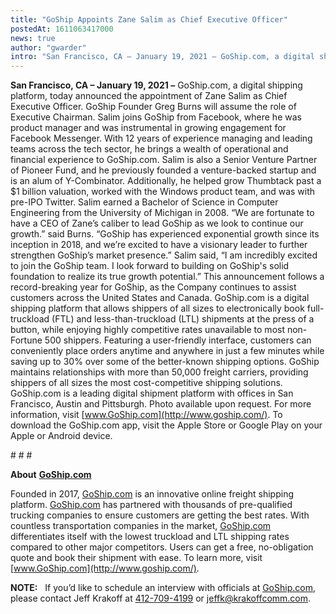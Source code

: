 ```yaml
---
title: "GoShip Appoints Zane Salim as Chief Executive Officer"
postedAt: 1611063417000
news: true
author: "gwarder"
intro: "San Francisco, CA – January 19, 2021 – GoShip.com, a digital shipping platform, today announced the appointment of Zane Salim as Chief Executive Officer. GoShip Founder Greg Burns will assume the role of Executive Chairman. Salim joins GoShip from Facebook, where he was product manager and was instrumental in growing engagement for Facebook Messenger. With 12 years of experience managing and leading teams across the tech sector, he brings a wealth of operational and financial experience to GoShip.com. Salim"
---
```

**San Francisco, CA – January 19, 2021 –** GoShip.com, a digital shipping platform, today announced the appointment of Zane Salim as Chief Executive Officer. GoShip Founder Greg Burns will assume the role of Executive Chairman. Salim joins GoShip from Facebook, where he was product manager and was instrumental in growing engagement for Facebook Messenger. With 12 years of experience managing and leading teams across the tech sector, he brings a wealth of operational and financial experience to GoShip.com. Salim is also a Senior Venture Partner of Pioneer Fund, and he previously founded a venture-backed startup and is an alum of Y-Combinator. Additionally, he helped grow Thumbtack past a $1 billion valuation, worked with the Windows product team, and was with pre-IPO Twitter. Salim earned a Bachelor of Science in Computer Engineering from the University of Michigan in 2008. “We are fortunate to have a CEO of Zane’s caliber to lead GoShip as we look to continue our growth.” said Burns. “GoShip has experienced exponential growth since its inception in 2018, and we’re excited to have a visionary leader to further strengthen GoShip’s market presence.” Salim said, “I am incredibly excited to join the GoShip team. I look forward to building on GoShip's solid foundation to realize its true growth potential.” This announcement follows a record-breaking year for GoShip, as the Company continues to assist customers across the United States and Canada. GoShip.com is a digital shipping platform that allows shippers of all sizes to electronically book full-truckload (FTL) and less-than-truckload (LTL) shipments at the press of a button, while enjoying highly competitive rates unavailable to most non-Fortune 500 shippers. Featuring a user-friendly interface, customers can conveniently place orders anytime and anywhere in just a few minutes while saving up to 30% over some of the better-known shipping options. GoShip maintains relationships with more than 50,000 freight carriers, providing shippers of all sizes the most cost-competitive shipping solutions. GoShip.com is a leading digital shipment platform with offices in San Francisco, Austin and Pittsburgh. Photo available upon request. For more information, visit [www.GoShip.com](http://www.goship.com/). To download the GoShip.com app, visit the Apple Store or Google Play on your Apple or Android device.

\# # #

**About** **[GoShip.com](http://goship.com/)**

Founded in 2017, [GoShip.com](http://goship.com/) is an innovative online freight shipping platform. [GoShip.com](http://goship.com/) has partnered with thousands of pre-qualified trucking companies to ensure customers are getting the best rates. With countless transportation companies in the market, [GoShip.com](http://goship.com/) differentiates itself with the lowest truckload and LTL shipping rates compared to other major competitors. Users can get a free, no-obligation quote and book their shipment with ease. To learn more, visit [www.GoShip.com](http://www.goship.com/).

**NOTE:**   If you’d like to schedule an interview with officials at [GoShip.com](http://goship.com/), please contact Jeff Krakoff at [412-709-4199](tel:4127094199) or [jeffk@krakoffcomm.com](mailto:jeffk@krakoffcomm.com).
